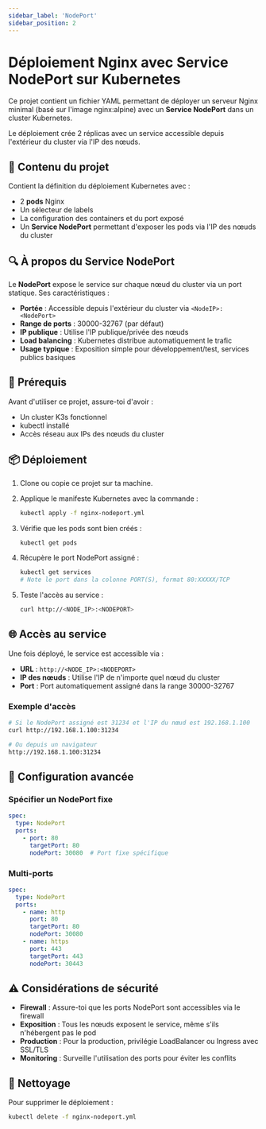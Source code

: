 ```yaml
---
sidebar_label: 'NodePort'
sidebar_position: 2
---
```


# Déploiement Nginx avec Service NodePort sur Kubernetes

Ce projet contient un fichier YAML permettant de déployer un serveur Nginx minimal (basé sur l'image nginx:alpine) avec un **Service NodePort** dans un cluster Kubernetes.

Le déploiement crée 2 réplicas avec un service accessible depuis l'extérieur du cluster via l'IP des nœuds.

## 📂 Contenu du projet

Contient la définition du déploiement Kubernetes avec :

- 2 **pods** Nginx
- Un sélecteur de labels
- La configuration des containers et du port exposé
- Un **Service NodePort** permettant d'exposer les pods via l'IP des nœuds du cluster

## 🔍 À propos du Service NodePort

Le **NodePort** expose le service sur chaque nœud du cluster via un port statique. Ses caractéristiques :

- **Portée** : Accessible depuis l'extérieur du cluster via `<NodeIP>:<NodePort>`
- **Range de ports** : 30000-32767 (par défaut)
- **IP publique** : Utilise l'IP publique/privée des nœuds
- **Load balancing** : Kubernetes distribue automatiquement le trafic
- **Usage typique** : Exposition simple pour développement/test, services publics basiques

## 🚀 Prérequis

Avant d'utiliser ce projet, assure-toi d'avoir :

- Un cluster K3s fonctionnel
- kubectl installé
- Accès réseau aux IPs des nœuds du cluster

## 📦 Déploiement

1. Clone ou copie ce projet sur ta machine.

2. Applique le manifeste Kubernetes avec la commande :
   ```bash
   kubectl apply -f nginx-nodeport.yml
   ```

3. Vérifie que les pods sont bien créés :
   ```bash
   kubectl get pods
   ```

4. Récupère le port NodePort assigné :
   ```bash
   kubectl get services
   # Note le port dans la colonne PORT(S), format 80:XXXXX/TCP
   ```

5. Teste l'accès au service :
   ```bash
   curl http://<NODE_IP>:<NODEPORT>
   ```

## 🌐 Accès au service

Une fois déployé, le service est accessible via :

- **URL** : `http://<NODE_IP>:<NODEPORT>`
- **IP des nœuds** : Utilise l'IP de n'importe quel nœud du cluster
- **Port** : Port automatiquement assigné dans la range 30000-32767

### Exemple d'accès
```bash
# Si le NodePort assigné est 31234 et l'IP du nœud est 192.168.1.100
curl http://192.168.1.100:31234

# Ou depuis un navigateur
http://192.168.1.100:31234
```

## 🔧 Configuration avancée

### Spécifier un NodePort fixe
```yaml
spec:
  type: NodePort
  ports:
    - port: 80
      targetPort: 80
      nodePort: 30080  # Port fixe spécifique
```

### Multi-ports
```yaml
spec:
  type: NodePort
  ports:
    - name: http
      port: 80
      targetPort: 80
      nodePort: 30080
    - name: https
      port: 443
      targetPort: 443
      nodePort: 30443
```

## ⚠️ Considérations de sécurité

- **Firewall** : Assure-toi que les ports NodePort sont accessibles via le firewall
- **Exposition** : Tous les nœuds exposent le service, même s'ils n'hébergent pas le pod
- **Production** : Pour la production, privilégie LoadBalancer ou Ingress avec SSL/TLS
- **Monitoring** : Surveille l'utilisation des ports pour éviter les conflits

## 🧹 Nettoyage

Pour supprimer le déploiement :

```bash
kubectl delete -f nginx-nodeport.yml
```